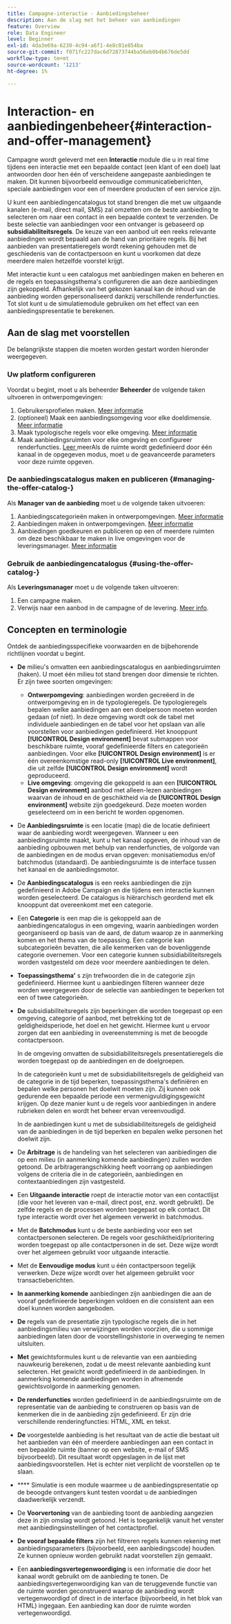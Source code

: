 ```yaml
---
title: Campagne-interactie - Aanbiedingsbeheer
description: Aan de slag met het beheer van aanbiedingen
feature: Overview
role: Data Engineer
level: Beginner
exl-id: 4da3e69a-6230-4c94-a6f1-4e8c01e854ba
source-git-commit: f071fc227dac6d72873744ba56eb0b4b676de5dd
workflow-type: tm+mt
source-wordcount: '1213'
ht-degree: 1%

---
```


# Interaction- en aanbiedingenbeheer{#interaction-and-offer-management}

Campagne wordt geleverd met een **Interactie** module die u in real time tijdens een interactie met een bepaalde contact (een klant of een doel) laat antwoorden door hen één of verscheidene aangepaste aanbiedingen te maken. Dit kunnen bijvoorbeeld eenvoudige communicatieberichten, speciale aanbiedingen voor een of meerdere producten of een service zijn.

U kunt een aanbiedingencatalogus tot stand brengen die met uw uitgaande kanalen (e-mail, direct mail, SMS) zal omzetten om de beste aanbieding te selecteren om naar een contact in een bepaalde context te verzenden. De beste selectie van aanbiedingen voor een ontvanger is gebaseerd op **subsidiabiliteitsregels**. De keuze van een aanbod uit een reeks relevante aanbiedingen wordt bepaald aan de hand van prioritaire regels. Bij het aanbieden van presentatieregels wordt rekening gehouden met de geschiedenis van de contactpersoon en kunt u voorkomen dat deze meerdere malen hetzelfde voorstel krijgt.

Met interactie kunt u een catalogus met aanbiedingen maken en beheren en de regels en toepassingsthema&#39;s configureren die aan deze aanbiedingen zijn gekoppeld. Afhankelijk van het gekozen kanaal kan de inhoud van de aanbieding worden gepersonaliseerd dankzij verschillende renderfuncties. Tot slot kunt u de simulatiemodule gebruiken om het effect van een aanbiedingspresentatie te berekenen.

## Aan de slag met voorstellen

De belangrijkste stappen die moeten worden gestart worden hieronder weergegeven.

### Uw platform configureren

Voordat u begint, moet u als beheerder **Beheerder** de volgende taken uitvoeren in ontwerpomgevingen:

1. Gebruikersprofielen maken. [Meer informatie](interaction-operators.md)
1. (optioneel) Maak een aanbiedingsomgeving voor elke doeldimensie. [Meer informatie](interaction-env.md)
1. Maak typologische regels voor elke omgeving. [Meer informatie](interaction-offer.md#offer-presentation)
1. Maak aanbiedingsruimten voor elke omgeving en configureer renderfuncties. [Leer ](interaction-offer-spaces.md)
meerAls de ruimte wordt gedefinieerd door één kanaal in de opgegeven modus, moet u de geavanceerde parameters voor deze ruimte opgeven.

### De aanbiedingscatalogus maken en publiceren {#managing-the-offer-catalog-}

Als **Manager van de aanbieding** moet u de volgende taken uitvoeren:

1. Aanbiedingscategorieën maken in ontwerpomgevingen. [Meer informatie](interaction-offer-catalog.md#creating-offer-categories)
1. Aanbiedingen maken in ontwerpomgevingen. [Meer informatie](interaction-offer.md)
1. Aanbiedingen goedkeuren en publiceren op een of meerdere ruimten om deze beschikbaar te maken in live omgevingen voor de leveringsmanager. [Meer informatie](interaction-offer.md#approve-offers)

### Gebruik de aanbiedingencatalogus {#using-the-offer-catalog-}

Als **Leveringsmanager** moet u de volgende taken uitvoeren:

1. Een campagne maken.
1. Verwijs naar een aanbod in de campagne of de levering. [Meer info](interaction-send-offers.md).


## Concepten en terminologie

Ontdek de aanbiedingsspecifieke voorwaarden en de bijbehorende richtlijnen voordat u begint.

* **De** milieu&#39;s omvatten een aanbiedingscatalogus en aanbiedingsruimten (haken). U moet één milieu tot stand brengen door dimensie te richten.
Er zijn twee soorten omgevingen:

   * **Ontwerpomgeving**: aanbiedingen worden gecreëerd in de ontwerpomgeving en in de typologieregels. De typologieregels bepalen welke aanbiedingen aan een doelpersoon moeten worden gedaan (of niet). In deze omgeving wordt ook de tabel met individuele aanbiedingen en de tabel voor het opslaan van alle voorstellen voor aanbiedingen gedefinieerd. Het knooppunt **[!UICONTROL Design environment]** bevat submappen voor beschikbare ruimte, vooraf gedefinieerde filters en categorieën aanbiedingen. Voor elke **[!UICONTROL Design environment]** is er één overeenkomstige read-only **[!UICONTROL Live environment]**, die uit zelfde **[!UICONTROL Design environment]** wordt geproduceerd.
   * **Live omgeving**: omgeving die gekoppeld is aan een  **[!UICONTROL Design environment]** aanbod met alleen-lezen aanbiedingen waarvan de inhoud en de geschiktheid via de  **[!UICONTROL Design environment]** website zijn goedgekeurd. Deze moeten worden geselecteerd om in een bericht te worden opgenomen.

* De **Aanbiedingsruimte** is een locatie (map) die de locatie definieert waar de aanbieding wordt weergegeven. Wanneer u een aanbiedingsruimte maakt, kunt u het kanaal opgeven, de inhoud van de aanbieding opbouwen met behulp van renderfuncties, de volgorde van de aanbiedingen en de modus ervan opgeven: monisatiemodus en/of batchmodus (standaard). De aanbiedingsruimte is de interface tussen het kanaal en de aanbiedingsmotor.
* De **Aanbiedingscatalogus** is een reeks aanbiedingen die zijn gedefinieerd in Adobe Campaign en die tijdens een interactie kunnen worden geselecteerd. De catalogus is hiërarchisch geordend met elk knooppunt dat overeenkomt met een categorie.
* Een **Categorie** is een map die is gekoppeld aan de aanbiedingencatalogus in een omgeving, waarin aanbiedingen worden georganiseerd op basis van de aard, de datum waarop ze in aanmerking komen en het thema van de toepassing. Een categorie kan subcategorieën bevatten, die alle kenmerken van de bovenliggende categorie overnemen. Voor een categorie kunnen subsidiabiliteitsregels worden vastgesteld om deze voor meerdere aanbiedingen te delen.
* **Toepassingsthema&#39;** s zijn trefwoorden die in de categorie zijn gedefinieerd. Hiermee kunt u aanbiedingen filteren wanneer deze worden weergegeven door de selectie van aanbiedingen te beperken tot een of twee categorieën.
* **De** subsidiabiliteitsregels zijn beperkingen die worden toegepast op een omgeving, categorie of aanbod, met betrekking tot de geldigheidsperiode, het doel en het gewicht. Hiermee kunt u ervoor zorgen dat een aanbieding in overeenstemming is met de beoogde contactpersoon.

   In de omgeving omvatten de subsidiabiliteitsregels presentatieregels die worden toegepast op de aanbiedingen en de doelgroepen.

   In de categorieën kunt u met de subsidiabiliteitsregels de geldigheid van de categorie in de tijd beperken, toepassingsthema&#39;s definiëren en bepalen welke personen het doelwit moeten zijn. Zij kunnen ook gedurende een bepaalde periode een vermenigvuldigingsgewicht krijgen. Op deze manier kunt u de regels voor aanbiedingen in andere rubrieken delen en wordt het beheer ervan vereenvoudigd.

   In de aanbiedingen kunt u met de subsidiabiliteitsregels de geldigheid van de aanbiedingen in de tijd beperken en bepalen welke personen het doelwit zijn.

* De **Arbitrage** is de handeling van het selecteren van aanbiedingen die op een milieu (in aanmerking komende aanbiedingen) zullen worden getoond. De arbitragerangschikking heeft voorrang op aanbiedingen volgens de criteria die in de categorieën, aanbiedingen en contextaanbiedingen zijn vastgesteld.
* Een **Uitgaande interactie** roept de interactie motor van een contactlijst (die voor het leveren van e-mail, direct post, enz. wordt gebruikt). De zelfde regels en de processen worden toegepast op elk contact. Dit type interactie wordt over het algemeen verwerkt in batchmodus.
* Met de **Batchmodus** kunt u de beste aanbieding voor een set contactpersonen selecteren. De regels voor geschiktheid/prioritering worden toegepast op alle contactpersonen in de set. Deze wijze wordt over het algemeen gebruikt voor uitgaande interactie.
* Met de **Eenvoudige modus** kunt u één contactpersoon tegelijk verwerken. Deze wijze wordt over het algemeen gebruikt voor transactieberichten.
* **In aanmerking komende** aanbiedingen zijn aanbiedingen die aan de vooraf gedefinieerde beperkingen voldoen en die consistent aan een doel kunnen worden aangeboden.
* **De** regels van de presentatie zijn typologische regels die in het aanbiedingsmilieu van verwijzingen worden voorzien, die u sommige aanbiedingen laten door de voorstellingshistorie in overweging te nemen uitsluiten.
* **Met** gewichtsformules kunt u de relevantie van een aanbieding nauwkeurig berekenen, zodat u de meest relevante aanbieding kunt selecteren. Het gewicht wordt gedefinieerd in de aanbiedingen. In aanmerking komende aanbiedingen worden in afnemende gewichtsvolgorde in aanmerking genomen.
* **De renderfuncties** worden gedefinieerd in de aanbiedingsruimte om de representatie van de aanbieding te construeren op basis van de kenmerken die in de aanbieding zijn gedefinieerd. Er zijn drie verschillende renderingfuncties: HTML, XML en tekst.
* **De** voorgestelde aanbieding is het resultaat van de actie die bestaat uit het aanbieden van één of meerdere aanbiedingen aan een contact in een bepaalde ruimte (banner op een website, e-mail of SMS bijvoorbeeld). Dit resultaat wordt opgeslagen in de lijst met aanbiedingsvoorstellen. Het is echter niet verplicht de voorstellen op te slaan.
* **** Simulatie is een module waarmee u de aanbiedingspresentatie op de beoogde ontvangers kunt testen voordat u de aanbiedingen daadwerkelijk verzendt.
* De **Voorvertoning** van de aanbieding toont de aanbieding aangezien deze in zijn omslag wordt getoond. Het is toegankelijk vanuit het venster met aanbiedingsinstellingen of het contactprofiel.
* **De vooraf bepaalde filters** zijn het filtreren regels kunnen rekening met aanbiedingsparameters (bijvoorbeeld, een aanbiedingscode) houden. Ze kunnen opnieuw worden gebruikt nadat voorstellen zijn gemaakt.
* Een **aanbiedingsvertegenwoordiging** is een informatie die door het kanaal wordt gebruikt om de aanbieding te tonen. De aanbiedingsvertegenwoordiging kan van de teruggevende functie van de ruimte worden geconstrueerd waarop de aanbieding wordt vertegenwoordigd of direct in de interface (bijvoorbeeld, in het blok van HTML) ingegaan. Een aanbieding kan door de ruimte worden vertegenwoordigd.
